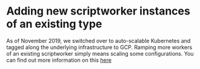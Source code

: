 # Adding new scriptworker instances of an existing type

As of November 2019, we switched over to auto-scalable Kubernetes and tagged along the
underlying infrastructure to GCP. Ramping more workers of an existing scriptworker
simply means scaling some configurations. You can find out more information on this
[here](https://scriptworker-scripts.readthedocs.io/en/latest/scriptworkers-autoscaling.html)
